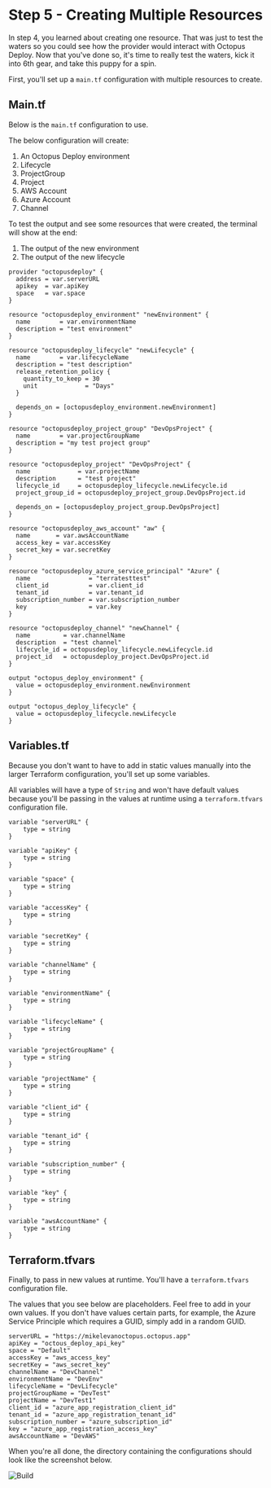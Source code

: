 # Step 5 - Creating Multiple Resources
In step 4, you learned about creating one resource. That was just to test the waters so you could see how the provider would interact with Octopus Deploy. Now that you've done so, it's time to really test the waters, kick it into 6th gear, and take this puppy for a spin.

First, you'll set up a `main.tf` configuration with multiple resources to create.

## Main.tf
Below is the `main.tf` configuration to use.

The below configuration will create:
1. An Octopus Deploy environment
2. Lifecycle
3. ProjectGroup
4. Project 
5. AWS Account
6. Azure Account
7. Channel

To test the output and see some resources that were created, the terminal will show at the end:
1. The output of the new environment
2. The output of the new lifecycle

```
provider "octopusdeploy" {
  address = var.serverURL
  apikey  = var.apiKey
  space   = var.space
}

resource "octopusdeploy_environment" "newEnvironment" {
  name        = var.environmentName
  description = "test environment"
}

resource "octopusdeploy_lifecycle" "newLifecycle" {
  name        = var.lifecycleName
  description = "test description"
  release_retention_policy {
    quantity_to_keep = 30
    unit             = "Days"
  }

  depends_on = [octopusdeploy_environment.newEnvironment]
}

resource "octopusdeploy_project_group" "DevOpsProject" {
  name        = var.projectGroupName
  description = "my test project group"
}

resource "octopusdeploy_project" "DevOpsProject" {
  name             = var.projectName
  description      = "test project"
  lifecycle_id     = octopusdeploy_lifecycle.newLifecycle.id
  project_group_id = octopusdeploy_project_group.DevOpsProject.id

  depends_on = [octopusdeploy_project_group.DevOpsProject]
}

resource "octopusdeploy_aws_account" "aw" {
  name       = var.awsAccountName
  access_key = var.accessKey
  secret_key = var.secretKey
}

resource "octopusdeploy_azure_service_principal" "Azure" {
  name                = "terratesttest"
  client_id           = var.client_id
  tenant_id           = var.tenant_id
  subscription_number = var.subscription_number
  key                 = var.key
}

resource "octopusdeploy_channel" "newChannel" {
  name         = var.channelName
  description  = "test channel"
  lifecycle_id = octopusdeploy_lifecycle.newLifecycle.id
  project_id   = octopusdeploy_project.DevOpsProject.id
}

output "octopus_deploy_environment" {
  value = octopusdeploy_environment.newEnvironment
}

output "octopus_deploy_lifecycle" {
  value = octopusdeploy_lifecycle.newLifecycle
}

```

## Variables.tf
Because you don't want to have to add in static values manually into the larger Terraform configuration, you'll set up some variables.

All variables will have a type of `String` and won't have default values because you'll be passing in the values at runtime using a `terraform.tfvars` configuration file.

```
variable "serverURL" {
    type = string
}

variable "apiKey" {
    type = string
}

variable "space" {
    type = string
}

variable "accessKey" {
    type = string
}

variable "secretKey" {
    type = string
}

variable "channelName" {
    type = string
}

variable "environmentName" {
    type = string
}

variable "lifecycleName" {
    type = string
}

variable "projectGroupName" {
    type = string
}

variable "projectName" {
    type = string
}

variable "client_id" {
    type = string
}

variable "tenant_id" {
    type = string
}

variable "subscription_number" {
    type = string
}

variable "key" {
    type = string
}

variable "awsAccountName" {
    type = string
}
```

## Terraform.tfvars
Finally, to pass in new values at runtime. You'll have a `terraform.tfvars` configuration file. 

The values that you see below are placeholders. Feel free to add in your own values. If you don't have values certain parts, for example, the Azure Service Principle which requires a GUID, simply add in a random GUID.

```
serverURL = "https://mikelevanoctopus.octopus.app"
apiKey = "octous_deploy_api_key"
space = "Default"
accessKey = "aws_access_key"
secretKey = "aws_secret_key"
channelName = "DevChannel"
environmentName = "DevEnv"
lifecycleName = "DevLifecycle"
projectGroupName = "DevTest"
projectName = "DevTest1"
client_id = "azure_app_registration_client_id"
tenant_id = "azure_app_registration_tenant_id"
subscription_number = "azure_subscription_id"
key = "azure_app_registration_access_key"
awsAccountName = "DevAWS"
```

When you're all done, the directory containing the configurations should look like the screenshot below.

![Build](images/build.png)